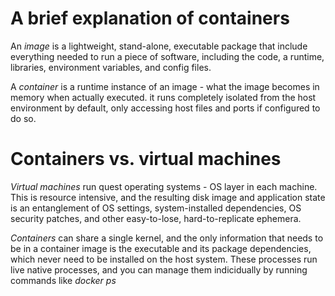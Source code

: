 # A brief explanation of containers

An *image* is a lightweight, stand-alone, executable package that include everything needed to run a
piece of software, including the code, a runtime, libraries, environment variables, and config
files.

A *container* is a runtime instance of an image - what the image becomes in memory when actually
executed. it runs completely isolated from the host environment by default, only accessing host
files and ports if configured to do so.

# Containers vs. virtual machines

*Virtual machines* run quest operating systems - OS layer in each machine. This is resource
intensive, and the resulting disk image and application state is an entanglement of OS settings,
system-installed dependencies, OS security patches, and other easy-to-lose, hard-to-replicate
ephemera.

*Containers* can share a single kernel, and the only information that needs to be in a container
image is the executable and its package dependencies, which never need to be installed on the host
system. These processes run live native processes, and you can manage them indicidually by running
commands like *docker ps*
